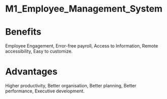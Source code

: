 # M1_Employee_Management_System

# Benefits

Employee Engagement,
Error-free payroll,
Access to Information,
Remote accessibility,
Easy to customize.

# Advantages

Higher productivity,
Better organisation,
Better planning,
Better performance,
Executive development.
